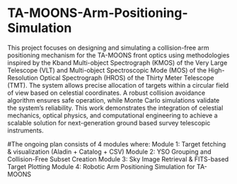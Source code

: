 # TA-MOONS-Arm-Positioning-Simulation

This project focuses on designing and simulating a collision-free arm positioning mechanism for the TA-MOONS front optics using methodologies inspired by the Kband Multi-object Spectrograph (KMOS) of the Very Large Telescope (VLT) and Multi-object Spectroscopic Mode (MOS) of the High-Resolution Optical Spectrograph (HROS) of the Thirty Meter Telescope (TMT). The system allows precise allocation of targets within a circular field of view based on celestial coordinates. A robust collision avoidance algorithm ensures safe operation, while Monte Carlo simulations validate the system’s reliability. This work demonstrates the integration of celestial mechanics, optical physics, and computational engineering to achieve a scalable solution for next-generation ground based survey telescopic instruments.

#The ongoing plan consists of 4 modules where:
Module 1: Target fetching & visualization (Aladin + Catalog + CSV)
Module 2: YSO Grouping and Collision-Free Subset Creation
Module 3: Sky Image Retrieval & FITS-based Target Plotting
Module 4: Robotic Arm Positioning Simulation for TA-MOONS

